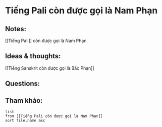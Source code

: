 # Tiếng Pali còn được gọi là Nam Phạn

## Notes:
[[Tiếng Pali]] còn được gọi là Nam Phạn

## Ideas & thoughts:
[[Tiếng Sanskrit còn được gọi là Bắc Phạn]]

## Questions:


## Tham khảo:
```dataview
list
from [[Tiếng Pali còn được gọi là Nam Phạn]]
sort file.name asc
```
